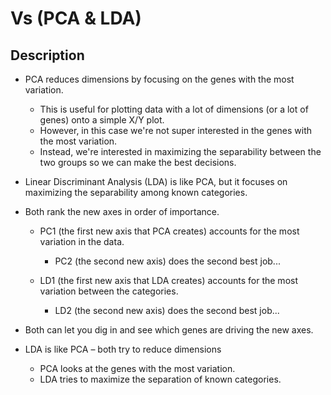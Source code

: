 # Vs (PCA & LDA)

## Description

- PCA reduces dimensions by focusing on the genes with the most variation.

    - This is useful for plotting data with a lot of dimensions (or a lot of genes) onto a simple X/Y plot.
    - However, in this case we're not super interested in the genes with the most variation.
    - Instead, we're interested in maximizing the separability between the two groups so we can make the best decisions.

- Linear Discriminant Analysis (LDA) is like PCA, but it focuses on maximizing the separability among known categories.
- Both rank the new axes in order of importance.

    - PC1 (the first new axis that PCA creates) accounts for the most variation in the data.

        - PC2 (the second new axis) does the second best job...

    - LD1 (the first new axis that LDA creates) accounts for the most variation between the categories.

        - LD2 (the second new axis) does the second best job...

- Both can let you dig in and see which genes are driving the new axes.
- LDA is like PCA – both try to reduce dimensions

    - PCA looks at the genes with the most variation.
    - LDA tries to maximize the separation of known categories.
